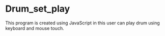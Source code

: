 # Drum_set_play
This program is created using JavaScript in this user can play drum using keyboard and mouse touch.
